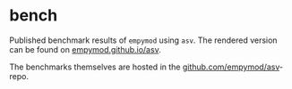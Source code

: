 # bench

Published benchmark results of `empymod` using `asv`. The rendered version can
be found on [empymod.github.io/asv](http://empymod.github.io/asv).

The benchmarks themselves are hosted in the
[github.com/empymod/asv](http://github.com/empymod/asv)-repo.
